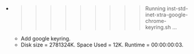 * >>>>>>>>> Running inst-std-inet-xtra-google-chrome-keyring.sh ...
  * Add google keyring.
  * Disk size = 2781324K. Space Used = 12K. Runtime = 00:00:00:03.

